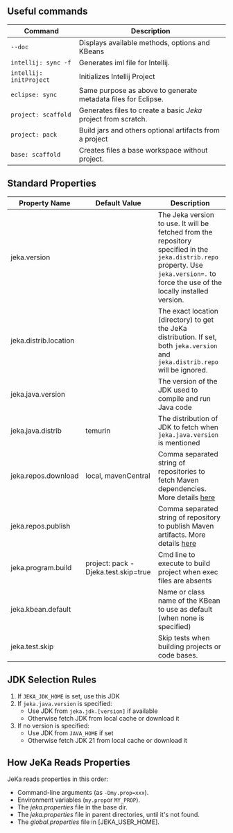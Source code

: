 ## Useful commands

| Command                 | Description                                                    |
|-------------------------|----------------------------------------------------------------|
| `--doc`                 | Displays available methods, options and KBeans                 |
| `intellij: sync -f`     | Generates iml file for Intellij.                               |
| `intellij: initProject` | Initializes Intellij Project                                   |
| `eclipse: sync`         | Same purpose as above to generate metadata files for Eclipse.  |
| `project: scaffold`     | Generates files to create a basic _Jeka_ project from scratch. |
| `project: pack`         | Build jars and others optional artifacts from a project        |
| `base: scaffold`        | Creates files a base workspace without project.                |

## Standard Properties

| Property Name         | Default Value                       | Description                                                                                                                                                                            |
|-----------------------|-------------------------------------|----------------------------------------------------------------------------------------------------------------------------------------------------------------------------------------|
| jeka.version          |                                     | The Jeka version to use. It will be fetched from the repository specified in the `jeka.distrib.repo` property. Use `jeka.version=.` to force the use of the locally installed version. |
| jeka.distrib.location |                                     | The exact location (directory) to get the JeKa distribution. If set, both `jeka.version` and `jeka.distrib.repo` will be ignored.                                                      |
| jeka.java.version     |                                     | The version of the JDK used to compile and run Java code                                                                                                                               |
| jeka.java.distrib     | temurin                             | The distribution of JDK to fetch when `jeka.java.version` is mentioned                                                                                                                 |
| jeka.repos.download   | local, mavenCentral                 | Comma separated string of repositories to fetch Maven dependencies. More details [here](reference-guide/execution-engine-properties/#repositories)                                     |
| jeka.repos.publish    |                                     | Comma separated string of repository to publish Maven artifacts. More details [here](reference-guide/execution-engine-properties/#repositories)                                        |
| jeka.program.build    | project: pack -Djeka.test.skip=true | Cmd line to execute to build project when exec files are absents                                                                                                                       |
| jeka.kbean.default    |                                     | Name or class name of the KBean to use as default (when none is specified)                                                                                                             |
| jeka.test.skip        |                                     | Skip tests when building projects or code bases.                                                                                                                                       |

## JDK Selection Rules
1. If `JEKA_JDK_HOME` is set, use this JDK
2. If `jeka.java.version` is specified:
    - Use JDK from `jeka.jdk.[version]` if available
    - Otherwise fetch JDK from local cache or download it
3. If no version is specified:
    - Use JDK from `JAVA_HOME` if set
    - Otherwise fetch JDK 21 from local cache or download it

## How JeKa Reads Properties
JeKa reads properties in this order:

- Command-line arguments (as `-Dmy.prop=xxx`).
- Environment variables (`my.prop`or `MY_PROP`).
- The *jeka.properties* file in the base dir.
- The *jeka.properties* file in parent directories, until it's not found.
- The *global.properties* file in [JEKA_USER_HOME].